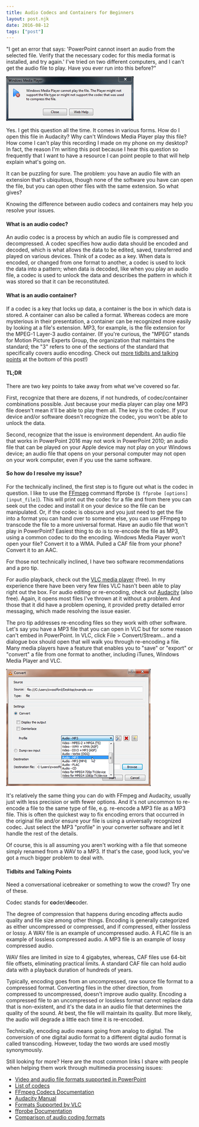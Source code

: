 ```yaml
---
title: Audio Codecs and Containers for Beginners
layout: post.njk
date: 2016-08-12
tags: ["post"]
---
```


"I get an error that says: 'PowerPoint cannot insert an audio from the selected file. Verify that the necessary codec
for this media format is installed, and try again.' I've tried on two different computers, and I can't get the audio file
to play. Have you ever run into this before?"

<div class="text-center"><img class="mw-100 mb-4 shadow border" src="blog-audioCodecsAndContainers-001.png" alt="Windows Media Player codec error message"></div>

Yes. I get this question all the time. It comes in various forms. How do I open this file in Audacity? Why can't Windows 
Media Player play this file? How come I can't play this recording I made on my phone on my desktop? In fact, the reason 
I'm writing this post because I hear this question so frequently that I want to have a resource I can point people 
to that will help explain what's going on.

It can be puzzling for sure. The problem: you have an audio file with an extension that's ubiquitous, though none of the
software you have can open the file, but you can open other files with the same extension. So what gives?

Knowing the difference between audio codecs and containers may help you resolve your issues.

<h4 class="mt-5 mb-3">What is an audio codec?</h4>

An audio codec is a process by which an audio file is compressed and decompressed. A codec specifies how audio data
should be encoded and decoded, which is what allows the data to be edited, saved, transferred and played on various
devices. Think of a codec as a key. When data is encoded, or changed from one format to another, a codec is used to lock
the data into a pattern; when data is decoded, like when you play an audio file, a codec is used to unlock the data and
describes the pattern in which it was stored so that it can be reconstituted.

<h4 class="mt-5 mb-3">What is an audio container?</h4>

If a codec is a key that locks up data, a container is the box in which data is stored. A container can also be called a
format. Whereas codecs are more mysterious in their presentation, a container can be recognized more easily by looking
at a file's extension. MP3, for example, is the file extension for the MPEG-1 Layer-3 audio container. (If you're
curious, the "MPEG" stands for Motion Picture Experts Group, the organization that maintains the standard; the "3"
refers to one of the sections of the standard that specifically covers audio encoding. Check out <a href="#tidbits">more
tidbits and talking points</a> at the bottom of this post!)

<h4 class="mt-5 mb-3">TL;DR</h4>

There are two key points to take away from what we've covered so far.

First, recognize that there are dozens, if not hundreds, of codec/container combinations possible. Just because your
media player can play one MP3 file doesn't mean it'll be able to play them all. The key is the codec. If your device
and/or software doesn't recognize the codec, you won't be able to unlock the data.

Second, recognize that the issue is environment dependent. An audio file that works in PowerPoint 2016 may not work in
PowerPoint 2010; an audio file that can be played on your Apple device may not play on your Windows device; an audio
file that opens on your personal computer may not open on your work computer, even if you use the same software.

<h4 class="mt-5 mb-3">So how do I resolve my issue?</h4>

For the technically inclined, the first step is to figure out what is the codec in question. I like to use
the <a title="FFmpeg Website" href="https://ffmpeg.org/" target="_blank" rel="noopener">FFmpeg</a> command
ffprobe (<code>$ ffprobe [options] [input_file]</code>). This will print out the codec for a file and from there you can
seek out the codec and install it on your device so the file can be manipulated. Or, if the codec is obscure and you
just need to get the file into a format you can hand over to someone else, you can use FFmpeg to transcode the file to a
more universal format. Have an audio file that won't play in PowerPoint? Easiest thing to do is to re-encode the file as
MP3, using a common codec to do the encoding. Windows Media Player won't open your file? Convert it to a WMA. Pulled a
CAF file from your phone? Convert it to an AAC.

For those not technically inclined, I have two software recommendations and a pro tip.

For audio playback, check out
the <a title="VLC Website" href="http://www.videolan.org/vlc/index.html" target="_blank" rel="noopener">VLC media
player</a> (free). In my experience there have been very few files VLC hasn't been able to play right out the box. For
audio editing or re-encoding, check
out <a title="Audacity Website" href="http://www.audacityteam.org/" target="_blank" rel="noopener">Audacity</a> (also
free). Again, it opens most files I've thrown at it without a problem. And those that it did have a problem opening, it
provided pretty detailed error messaging, which made resolving the issue easier.

The pro tip addresses re-encoding files so they work with other software. Let's say you have a MP3 file that you can
open in VLC but for some reason can't embed in PowerPoint. In VLC, click File &gt; Convert/Stream... and a dialogue box
should open that will walk you through re-encoding a file. Many media players have a feature that enables you to "save"
or "export" or "convert" a file from one format to another, including iTunes, Windows Media Player and VLC.

<div class="text-center"><img class="mw-100 mb-4 shadow border" src="blog-audioCodecsAndContainers-002.png" alt="Converting audio files with VLC"></div>

It's relatively the same thing you can do with FFmpeg and Audacity, usually just with less precision or with fewer 
options. And it's not uncommon to re-encode a file to the same type of file, e.g. re-encode a MP3 file as a MP3 file. 
This is often the quickest way to fix encoding errors that occurred in the original file and/or ensure your file is 
using a universally recognized codec. Just select the MP3 "profile" in your converter software and let it handle the 
rest of the details.

Of course, this is all assuming you aren't working with a file that someone simply renamed from a WAV to a MP3. If
that's the case, good luck, you've got a much bigger problem to deal with.

<h4 id="tidbits" class="mt-5 mb-3">Tidbits and Talking Points</h4>

Need a conversational icebreaker or something to wow the crowd? Try one of these.

Codec stands for <b>co</b>der/<b>dec</b>oder.

The degree of compression that happens during encoding affects audio quality and file size among other things. Encoding
is generally categorized as either uncompressed or compressed, and if compressed, either lossless or lossy. A WAV file
is an example of uncompressed audio. A FLAC file is an example of lossless compressed audio. A MP3 file is an example of
lossy compressed audio.

WAV files are limited in size to 4 gigabytes, whereas, CAF files use 64-bit file offsets, eliminating practical limits.
A standard CAF file can hold audio data with a playback duration of hundreds of years.

Typically, encoding goes from an uncompressed, raw source file format to a compressed format. Converting files in the
other direction, from compressed to uncompressed, doesn't improve audio quality. Encoding a compressed file to an
uncompressed or lossless format cannot replace data that is non-existent, and it's the data in an audio file that
determines the quality of the sound. At best, the file will maintain its quality. But more likely, the audio will
degrade a little each time it is re-encoded.

Technically, encoding audio means going from analog to digital. The conversion of one digital audio format to a
different digital audio format is called transcoding. However, today the two words are used mostly synonymously.

Still looking for more? Here are the most common links I share with people when helping them work through multimedia
processing issues:

<ul>
 	<li><a title="Video and audio file formats supported in PowerPoint" href="https://support.office.com/en-us/article/Video-and-audio-file-formats-supported-in-PowerPoint-d8b12450-26db-4c7b-a5c1-593d3418fb59" target="_blank" rel="noopener">Video and audio file formats supported in PowerPoint</a></li>
 	<li><a title="List of codecs" href="https://en.wikipedia.org/wiki/List_of_codecs" target="_blank" rel="noopener">List of codecs</a></li>
 	<li><a title="FFmpeg Codecs Documentation" href="http://ffmpeg.org/ffmpeg-codecs.html" target="_blank" rel="noopener">FFmpeg Codecs Documentation</a></li>
 	<li><a title="Audacity Manual" href="http://manual.audacityteam.org/" target="_blank" rel="noopener">Audacity Manual</a></li>
 	<li><a title="Formats Supported by VLC" href="https://wiki.videolan.org/VLC_Features_Formats/" target="_blank" rel="noopener">Formats Supported by VLC</a></li>
 	<li><a title="ffprobe Documentation" href="https://www.ffmpeg.org/ffprobe.html" target="_blank" rel="noopener">ffprobe Documentation</a></li>
 	<li><a title="Comparison of audio coding formats" href="https://en.wikipedia.org/wiki/Comparison_of_audio_coding_formats" target="_blank" rel="noopener">Comparison of audio coding formats</a></li>
</ul>